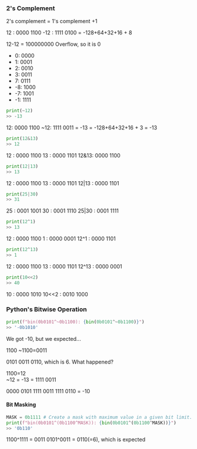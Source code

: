 ### 2's Complement
2's complement  = 1's complement +1

12  : 0000 1100
-12 : 1111 0100
= -128+64+32+16 + 8

12-12 = 100000000
Overflow, so it is 0

- 0: 0000
- 1: 0001
- 2: 0010
- 3: 0011
- 7: 0111
- -8: 1000
- -7: 1001
- -1: 1111

```python
print(~12)
>> -13
```

  12: 0000 1100
~12: 1111 0011 = -13
= -128+64+32+16 + 3 = -13

```python
print(12&13)
>> 12
```

12      : 0000 1100
13      : 0000 1101 
12&13: 0000 1100

```python
print(12|13)
>> 13
```

12      : 0000 1100
13      : 0000 1101 
12|13 : 0000 1101

```python
print(25|30)
>> 31
```

25      : 0001 1001
30      : 0001 1110 
25|30 : 0001 1111

```python
print(12^1)
>> 13
```

12      : 0000 1100
1        : 0000 0001 
12^1   : 0000 1101

```python
print(12^13)
>> 1
```

12      : 0000 1100
13      : 0000 1101 
12^13 : 0000 0001

```python
print(10<<2)
>> 40
```

10             : 0000 1010
10<<2      : 0010 1000

### Python's Bitwise Operation
```python
print(f"bin(0b0101^~0b1100): {bin(0b0101^~0b1100)}") 
>> '-0b1010'
```
We got -10, but we expected...

1100
~1100=0011

0101
0011
0110, which is 6. What happened?

1100=12      
~12 = -13 = 1111 0011

0000 0101
1111 0011
1111 0110 = -10

#### Bit Masking
```python
MASK = 0b1111 # Create a mask with maximum value in a given bit limit. 
print(f"bin(0b0101^(0b1100^MASK)): {bin(0b0101^(0b1100^MASK))}") 
>> '0b110'
```
1100^1111 = 0011
0101^0011 = 0110(=6), which is expected
